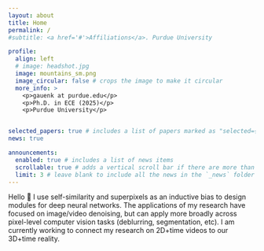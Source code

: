 ```yaml
---
layout: about
title: Home
permalink: /
#subtitle: <a href='#'>Affiliations</a>. Purdue University

profile:
  align: left
  # image: headshot.jpg
  image: mountains_sm.png
  image_circular: false # crops the image to make it circular
  more_info: >
    <p>gauenk at purdue.edu</p>
    <p>Ph.D. in ECE (2025)</p>
    <p>Purdue University</p>


selected_papers: true # includes a list of papers marked as "selected={true}"
news: true

announcements:
  enabled: true # includes a list of news items
  scrollable: true # adds a vertical scroll bar if there are more than 3 news items
  limit: 3 # leave blank to include all the news in the `_news` folder
---
```


Hello :wave: I use self-similarity and superpixels as an inductive bias to design modules for deep neural networks. The applications of my research have focused on image/video denoising, but can apply more broadly across pixel-level computer vision tasks (deblurring, segmentation, etc). I am currently working to connect my research on 2D+time videos to our 3D+time reality.


